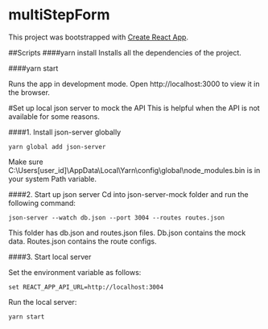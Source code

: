 # multiStepForm
This project was bootstrapped with [Create React App](https://github.com/facebookincubator/create-react-app).

##Scripts
####yarn install
Installs all the dependencies of the project.

####yarn start

Runs the app in development mode.
Open http://localhost:3000 to view it in the browser.

#Set up local json server to mock the API
This is helpful when the API is not available for some reasons.

####1. Install json-server globally

```
yarn global add json-server
```
Make sure C:\Users\[user_id]\AppData\Local\Yarn\config\global\node_modules\.bin is in your system Path variable.

####2. Start up json server
Cd into json-server-mock folder and run the following command:
```
json-server --watch db.json --port 3004 --routes routes.json
```
This folder has db.json and routes.json files.
Db.json contains the mock data.
Routes.json contains the route configs.

####3. Start local server

Set the environment variable as follows:
```
set REACT_APP_API_URL=http://localhost:3004
```
Run the local server:
```
yarn start
```
